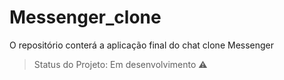 # Messenger_clone
O repositório conterá a aplicação final do chat clone Messenger

 > Status do Projeto: Em desenvolvimento :warning:
